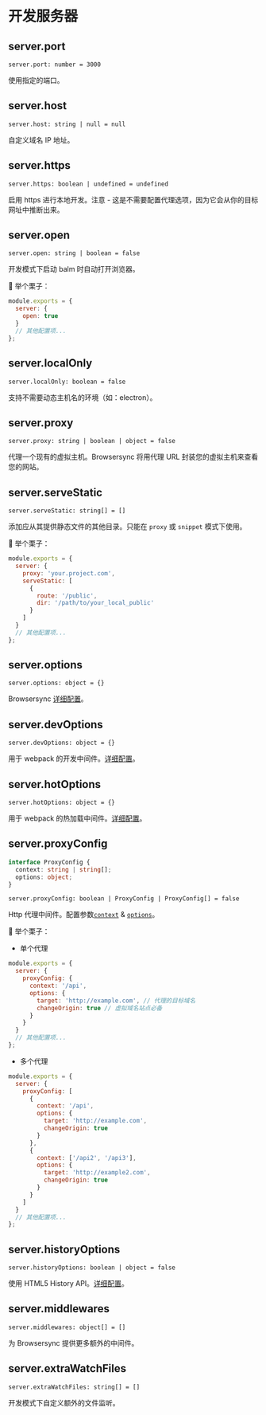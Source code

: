 # 开发服务器

## server.port

`server.port: number = 3000`

使用指定的端口。

## server.host

`server.host: string | null = null`

自定义域名 IP 地址。

## server.https

`server.https: boolean | undefined = undefined`

启用 https 进行本地开发。注意 - 这是不需要配置代理选项，因为它会从你的目标网址中推断出来。

## server.open

`server.open: string | boolean = false`

开发模式下启动 balm 时自动打开浏览器。

:chestnut: 举个栗子：

```js
module.exports = {
  server: {
    open: true
  }
  // 其他配置项...
};
```

## server.localOnly

`server.localOnly: boolean = false`

支持不需要动态主机名的环境（如：electron）。

## server.proxy

`server.proxy: string | boolean | object = false`

代理一个现有的虚拟主机。Browsersync 将用代理 URL 封装您的虚拟主机来查看您的网站。

## server.serveStatic

`server.serveStatic: string[] = []`

添加应从其提供静态文件的其他目录。只能在 `proxy` 或 `snippet` 模式下使用。

:chestnut: 举个栗子：

```js
module.exports = {
  server: {
    proxy: 'your.project.com',
    serveStatic: [
      {
        route: '/public',
        dir: '/path/to/your_local_public'
      }
    ]
  }
  // 其他配置项...
};
```

## server.options

`server.options: object = {}`

Browsersync [详细配置](https://browsersync.io/docs/options)。

## server.devOptions

`server.devOptions: object = {}`

用于 webpack 的开发中间件。[详细配置](https://github.com/webpack/webpack-dev-middleware#options)。

## server.hotOptions

`server.hotOptions: object = {}`

用于 webpack 的热加载中间件。[详细配置](https://github.com/webpack-contrib/webpack-hot-middleware#config)。

## server.proxyConfig

```ts
interface ProxyConfig {
  context: string | string[];
  options: object;
}
```

`server.proxyConfig: boolean | ProxyConfig | ProxyConfig[] = false`

Http 代理中间件。配置参数[`context`](https://github.com/chimurai/http-proxy-middleware#context-matching) & [`options`](https://github.com/chimurai/http-proxy-middleware#options)。

:chestnut: 举个栗子：

- 单个代理

```js
module.exports = {
  server: {
    proxyConfig: {
      context: '/api',
      options: {
        target: 'http://example.com', // 代理的目标域名
        changeOrigin: true // 虚拟域名站点必备
      }
    }
  }
  // 其他配置项...
};
```

- 多个代理

```js
module.exports = {
  server: {
    proxyConfig: [
      {
        context: '/api',
        options: {
          target: 'http://example.com',
          changeOrigin: true
        }
      },
      {
        context: ['/api2', '/api3'],
        options: {
          target: 'http://example2.com',
          changeOrigin: true
        }
      }
    ]
  }
  // 其他配置项...
};
```

## server.historyOptions

`server.historyOptions: boolean | object = false`

使用 HTML5 History API。[详细配置](https://github.com/bripkens/connect-history-api-fallback#options)。

## server.middlewares

`server.middlewares: object[] = []`

为 Browsersync 提供更多额外的中间件。

## server.extraWatchFiles

`server.extraWatchFiles: string[] = []`

开发模式下自定义额外的文件监听。
